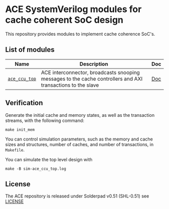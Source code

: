 # ACE SystemVerilog modules for cache coherent SoC design

This repository provides modules to implement cache coherence SoC's.

## List of modules

| Name                                                 | Description                                                                                                  | Doc                            |
|------------------------------------------------------|--------------------------------------------------------------------------------------------------------------|--------------------------------|
| [`ace_ccu_top`](src/ace_ccu_top.sv)                  | ACE interconnector, broadcasts snooping messages to the cache controllers and AXI transactions to the slave  | [Doc](doc/ace_ccu_top.md)      |

## Verification

Generate the initial cache and memory states, as well as the transaction streams, with the following command:

```
make init_mem
```

You can control simulation parameters, such as the memory and cache sizes and structures, number of caches, and number of transactions, in `Makefile`.

You can simulate the top level design with
```
make -B sim-ace_ccu_top.log
```

## License

The ACE repository is released under Solderpad v0.51 (SHL-0.51) see [LICENSE](LICENSE)